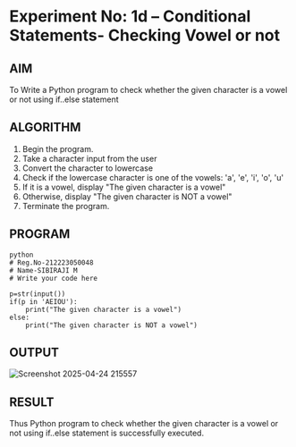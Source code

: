# Experiment No: 1d – Conditional Statements- Checking Vowel or not

## AIM  
To Write a Python program to check whether the given character is a vowel or not using if..else statement
## ALGORITHM  
1. Begin the program.  
2. Take a character input from the user
3. Convert the character to lowercase
4. Check if the lowercase character is one of the vowels: 'a', 'e', 'i', 'o', 'u'
5. If it is a vowel, display "The given character is a vowel"
6. Otherwise, display "The given character is NOT a vowel"
4. Terminate the program.

## PROGRAM
```
python
# Reg.No-212223050048
# Name-SIBIRAJI M
# Write your code here

p=str(input())
if(p in 'AEIOU'):
    print("The given character is a vowel")
else:
    print("The given character is NOT a vowel")
```

## OUTPUT

![Screenshot 2025-04-24 215557](https://github.com/user-attachments/assets/4ae613d9-e091-47a9-b5bd-574856c3bc00)



## RESULT
Thus Python program to check whether the given character is a vowel or not using if..else statement is successfully executed.
